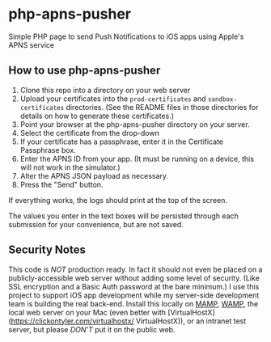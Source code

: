 php-apns-pusher
===============

Simple PHP page to send Push Notifications to iOS apps using Apple's APNS service

## How to use php-apns-pusher

1. Clone this repo into a directory on your web server
2. Upload your certificates into the `prod-certificates` and `sandbox-certificates` directories.  (See the README files in those directories for details on how to generate these certificates.)
3. Point your browser at the php-apns-pusher directory on your server.
4. Select the certificate from the drop-down
5. If your certificate has a passphrase, enter it in the Certificate Passphrase box.
6. Enter the APNS ID from your app. (It must be running on a device, this will not work in the simulator.)
7. Alter the APNS JSON payload as necessary.
8. Press the "Send" button.

If everything works, the logs should print at the top of the screen.

The values you enter in the text boxes will be persisted through each submission for your convenience, but are not saved.

## Security Notes

This code is _NOT_ production ready.  In fact it should not even be placed on a publicly-accessible web server without adding some level of security. (Like SSL encryption and a Basic Auth password at the bare minimum.)  I use this project to support iOS app development while my server-side development team is building the real back-end.  Install this locally on [MAMP](http://www.mamp.info/en/), [WAMP](http://www.wampserver.com/en/), the local web server on your Mac (even better with [VirtualHostX](https://clickontyler.com/virtualhostx/ VirtualHostX)), or an intranet test server, but please _DON'T_ put it on the public web.

